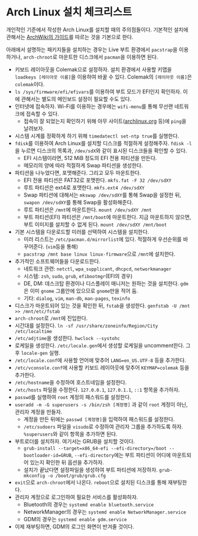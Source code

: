 <!---
title: 'Arch Linux 설치 체크리스트'
category: Linux
language: Korean
--->

# Arch Linux 설치 체크리스트

개인적인 기준에서 작성한 Arch Linux를 설치할 때의 주의점들이다.
기본적인 설치에 관해서는 [ArchWiki의 가이드](https://wiki.archlinux.org/index.php/Installation_guide)를
따르는 것을 기본으로 한다.

아래에서 설명하는 패키지들을 설치하는 경우는 Live 부트 환경에서 `pacstrap`을 이용하거나,
`arch-chroot`로 마운트한 디스크에서 `pacman`을 이용하면 된다.

- 키보드 레이아웃을 Colemak으로 설정하자. 설치 환경에서 사용할 키맵을 `loadkeys [레이아웃 이름]`을 이용하여 바꿀 수 있다.
Colemak의 `[레이아웃 이름]`은 `colemak`이다.
- `ls /sys/firmware/efi/efivars`를 이용하여 부트 모드가 EFI인지 확인하자. 이에 관해서는 별도의 메인보드 설정이 필요할 수도 있다.
- 인터넷에 접속하자. Wi-Fi를 이용하는 경우에는 `wifi-menu`를 통해 무선랜 네트워크에 접속할 수 있다.
  - 접속이 잘 되었는지 확인하기 위해 아무 사이트([archlinux.org](https://archlinux.org) 등)에 `ping`을 날려보자.
- 시스템 시계를 정확하게 하기 위해 `timedatectl set-ntp true`를 실행한다.
- `fdisk`를 이용하여 Arch Linux를 설치할 디스크를 적절하게 설정해주자. `fdisk -l`을 누르면
디스크의 목록과, `/dev/sdX`와 같이 표시된 디스크들을 확인할 수 있다.
  - EFI 시스템이라면, 512 MiB 정도의 EFI 전용 파티션을 만든다.
  - 메모리의 양에 따라 적절하게 Swap 파티션을 생성한다.
- 파티션을 나누었다면, 포맷해준다. 그리고 모두 마운트한다.
  - EFI 전용 파티션은 FAT32로 포맷한다. `mkfs.fat -F 32 /dev/sdXY`
  - 루트 파티션은 ext4로 포맷한다. `mkfs.ext4 /dev/sdXY`
  - Swap 파티션에 대해서는 `mkswap /dev/sdXY`를 통해 Swap을 설정한 뒤, `swapon /dev/sdXY`를 통해 Swap을 활성화해준다.
  - 루트 파티션은 `/mnt`에 마운트한다. `mount /dev/sdXY /mnt`
  - 부트 파티션(EFI) 파티션은 `/mnt/boot`에 마운트한다. 지금 마운트하지 않으면, 부트 이미지를 설치할 수 없게 된다. `mount /dev/sdXY /mnt/boot`
- 기본 시스템을 다운로드할 미러를 선택하여 시스템을 설치한다.
  - 미러 리스트는 `/etc/pacman.d/mirrorlist`에 있다. 적절하게 우선순위를 바꾸어준다. (`vim`등을 통해)
  - `pacstrap /mnt base linux linux-firmware`으로 `/mnt`에 설치한다.
- 추가적인 소프트웨어들을 다운로드한다.
  - 네트워크 관련: `netctl`, `wpa_supplicant`, `dhcpcd`, `networkmanager`
  - 시스템: `zsh`, `sudo`, `grub`, `efibootmgr`(EFI의 경우)
  - DE, DM: 데스크탑 환경이나 디스플레이 매니저는 원하는 것을 설치한다. `gdm`은 이미 `gnome` 그룹안에 있으므로 `gnome`만을 적어 둠.
  - 기타: `dialog`, `vim`, `man-db`, `man-pages`, `texinfo`
- 디스크가 마운트되어 있는 것을 확인한 뒤, `fstab`을 생성한다. `genfstab -U /mnt >> /mnt/etc/fstab`
- `arch-chroot`로 `/mnt`에 진입한다.
- 시간대를 설정한다. `ln -sf /usr/share/zoneinfo/Region/City /etc/localtime`
- `/etc/adjtime`을 생성한다. `hwclock --systohc`
- 로케일을 생성한다. `/etc/locale.gen`에서 생성할 로케일을 uncomment한다. 그 후 `locale-gen` 실행.
- `/etc/locale.conf`에 사용할 언어에 맞추어 `LANG=en_US.UTF-8` 등을 추가한다.
- `/etc/vconsole.conf`에 사용할 키보드 레이아웃에 맞추어 `KEYMAP=colemak` 등을 추가한다.
- `/etc/hostname`을 수정하여 호스트네임을 설정한다.
- `/etc/hosts` 파일을 수정한다. `127.0.0.1`, `127.0.1.1`, `::1` 항목을 추가하자.
- `passwd`를 실행하여 `root` 계정의 패스워드를 설정한다.
- `useradd -m -G superusers -s /bin/zsh [계정명]` 과 같이 `root` 계정이 아닌, 관리자 계정을 만들자.
  - 계정을 만든 뒤에는 `passwd [계정명]`을 입력하여 패스워드를 설정한다.
  - `/etc/sudoers` 파일을 `visudo`로 수정하여 관리자 그룹을 추가하도록 하자. `%superusers`와 같이
  항목을 추가하면 된다.
- 부트로더를 설치하자. 여기서는 GRUB을 설치할 것이다.
  - `grub-install --target=x86_64-efi --efi-directory=/boot --bootloader-id=GRUB`, `--efi-directory`에는
  부트 파티션이 어디에 마운트되어 있는지 확인한 뒤 옵션을 추가하자.
  - 설치가 끝났다면 설정파일을 생성하여 부트 파티션에 저장하자. `grub-mkconfig -o /boot/grub/grub.cfg`
- `exit`으로 `arch-chroot`에서 나온다. `reboot`으로 설치된 디스크를 통해 재부팅한다.
- 관리자 계정으로 로그인하여 필요한 서비스를 활성화하자.
  - Bluetooth의 경우는 `systemd enable bluetooth.service`
  - NetworkManager의 경우는 `systemd enable NetworkManager.service`
  - GDM의 경우는 `systemd enable gdm.service`
- 이제 재부팅하면, GDM의 로그인 화면이 반겨줄 것이다.
